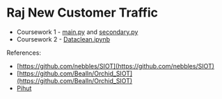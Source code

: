 # Raj New Customer Traffic

- Coursework 1 - [main.py](./main.py) and [secondary.py](./secondary.py)
- Coursework 2 - [Dataclean.ipynb](./Dataclean.ipynb)

References:
* [https://github.com/nebbles/SIOT](https://github.com/nebbles/SIOT)
* [https://github.com/Bealln/Orchid_SIOT](https://github.com/Bealln/Orchid_SIOT)
* [Pihut](https://thepihut.com/blogs/raspberry-pi-tutorials/hc-sr04-ultrasonic-range-sensor-on-the-raspberry-pi)
